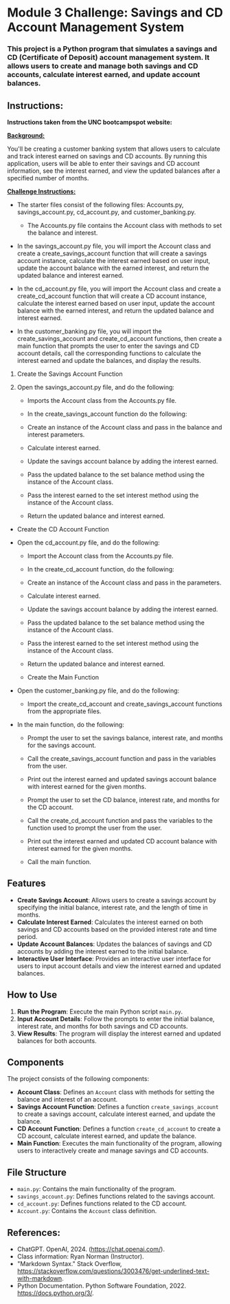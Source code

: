 # Module 3 Challenge: Savings and CD Account Management System

### This project is a Python program that simulates a savings and CD (Certificate of Deposit) account management system. It allows users to create and manage both savings and CD accounts, calculate interest earned, and update account balances.


## Instructions:

**Instructions taken from the UNC bootcampspot website:**

**<ins>Background<ins>:**

You'll be creating a customer banking system that allows users to calculate and track interest earned on savings and CD accounts. By running this application, users will be able to enter their savings and CD account information, see the interest earned, and view the updated balances after a specified number of months.


**<ins>Challenge Instructions:<ins>**

- The starter files consist of the following files: Accounts.py, savings_account.py, cd_account.py, and customer_banking.py. 
    - The Accounts.py file contains the Account class with methods to set the balance and interest.

- In the savings_account.py file, you will import the Account class and create a create_savings_account function that will create a savings account instance, calculate the interest earned based on user input, update the account balance with the earned interest, and return the updated balance and interest earned.

- In the cd_account.py file, you will import the Account class and create a create_cd_account function that will create a CD account instance, calculate the interest earned based on user input, update the account balance with the earned interest, and return the updated balance and interest earned.

- In the customer_banking.py file, you will import the create_savings_account and create_cd_account functions, then create a main function that prompts the user to enter the savings and CD account details, call the corresponding functions to calculate the interest earned and update the balances, and display the results.

1. Create the Savings Account Function

2. Open the savings_account.py file, and do the following:

    - Imports the Account class from the Accounts.py file.

    - In the create_savings_account function do the following:

    - Create an instance of the Account class and pass in the balance and interest parameters.

    - Calculate interest earned.

    - Update the savings account balance by adding the interest earned.

    - Pass the updated balance to the set balance method using the instance of the Account class.

    - Pass the interest earned to the set interest method using the instance of the Account class.

    - Return the updated balance and interest earned.

* Create the CD Account Function

* Open the cd_account.py file, and do the following:

    - Import the Account class from the Accounts.py file.

    - In the create_cd_account function, do the following:

    - Create an instance of the Account class and pass in the parameters.

    - Calculate interest earned.

    - Update the savings account balance by adding the interest earned.   

    - Pass the updated balance to the set balance method using the instance of the Account class.

    - Pass the interest earned to the set interest method using the instance of the Account class.

    - Return the updated balance and interest earned.

    - Create the Main Function

* Open the customer_banking.py file, and do the following:

    - Import the create_cd_account and create_savings_account functions from the appropriate files.

* In the main function, do the following:

    - Prompt the user to set the savings balance, interest rate, and months for the savings account.

    - Call the create_savings_account function and pass in the variables from the user.

    - Print out the interest earned and updated savings account balance with interest earned for the given months.

    - Prompt the user to set the CD balance, interest rate, and months for the CD account.

    - Call the create_cd_account function and pass the variables to the function used to prompt the user from the user.

    - Print out the interest earned and updated CD account balance with interest earned for the given months.

    - Call the main function.


## Features

- **Create Savings Account**: Allows users to create a savings account by specifying the initial balance, interest rate, and the length of time in months.
- **Calculate Interest Earned**: Calculates the interest earned on both savings and CD accounts based on the provided interest rate and time period.
- **Update Account Balances**: Updates the balances of savings and CD accounts by adding the interest earned to the initial balance.
- **Interactive User Interface**: Provides an interactive user interface for users to input account details and view the interest earned and updated balances.

## How to Use

1. **Run the Program**: Execute the main Python script `main.py`.
2. **Input Account Details**: Follow the prompts to enter the initial balance, interest rate, and months for both savings and CD accounts.
3. **View Results**: The program will display the interest earned and updated balances for both accounts.

## Components

The project consists of the following components:

- **Account Class**: Defines an `Account` class with methods for setting the balance and interest of an account.
- **Savings Account Function**: Defines a function `create_savings_account` to create a savings account, calculate interest earned, and update the balance.
- **CD Account Function**: Defines a function `create_cd_account` to create a CD account, calculate interest earned, and update the balance.
- **Main Function**: Executes the main functionality of the program, allowing users to interactively create and manage savings and CD accounts.

## File Structure

- `main.py`: Contains the main functionality of the program.
- `savings_account.py`: Defines functions related to the savings account.
- `cd_account.py`: Defines functions related to the CD account.
- `Account.py`: Contains the `Account` class definition.


## References: 

- ChatGPT. OpenAI, 2024. (https://chat.openai.com/).
- Class information: Ryan Norman (Instructor).
- "Markdown Syntax." Stack Overflow, https://stackoverflow.com/questions/3003476/get-underlined-text-with-markdown.
- Python Documentation. Python Software Foundation, 2022. https://docs.python.org/3/.